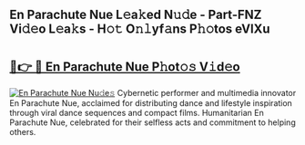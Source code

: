 ## En Parachute Nue L𝚎a𝚔ed N𝚞𝚍e - Part-FNZ Vi𝚍𝚎o L𝚎a𝚔s - H𝚘𝚝 O𝚗𝚕yf𝚊ns P𝚑𝚘tos eVlXu

# <h2><a href="http://kfasyp.oniu.top/?m=En+Parachute+Nue">🔗👉 🔴 En Parachute Nue P𝚑ot𝚘𝚜 V𝚒d𝚎o</a></h2>

[![En Parachute Nue Nu𝚍e𝚜](https://i.imgur.com/0qMVB7G.gif)](http://kfasyp.oniu.top/?m=En+Parachute+Nue)
Cybernetic performer and multimedia innovator En Parachute Nue, acclaimed for distributing dance and lifestyle inspiration through viral dance sequences and compact films. Humanitarian En Parachute Nue, celebrated for their selfless acts and commitment to helping others.  
